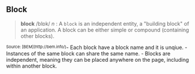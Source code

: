 ##  Block

> **block** /blɒk/ *n* : A `block` is an independent entity, a "building block" of an application. A block can be either simple or compound (containing other blocks).

<div style="font-size:11px; float: left">Source: [BEM](http://bem.info/)</div>
<aside data-markdown class="notes">
    - Each block have a block name and it is unqiue.
    - Instances of the same block can share the same name.
    - Blocks are independent, meaning they can be placed
    anywhere on the page, including within another block.
</aside>
